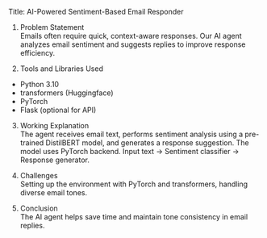 Title: AI-Powered Sentiment-Based Email Responder

1. Problem Statement  
Emails often require quick, context-aware responses. Our AI agent analyzes email sentiment and suggests replies to improve response efficiency.

2. Tools and Libraries Used  
- Python 3.10  
- transformers (Huggingface)  
- PyTorch  
- Flask (optional for API)

3. Working Explanation  
The agent receives email text, performs sentiment analysis using a pre-trained DistilBERT model, and generates a response suggestion. The model uses PyTorch backend. Input text -> Sentiment classifier -> Response generator.

4. Challenges  
Setting up the environment with PyTorch and transformers, handling diverse email tones.

5. Conclusion  
The AI agent helps save time and maintain tone consistency in email replies.
